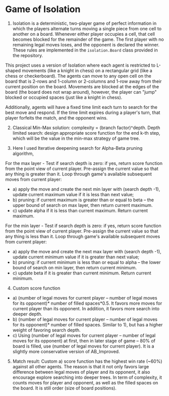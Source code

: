 # Game of Isolation

1. Isolation is a deterministic, two-player game of perfect information in which the players alternate turns moving a single piece from one cell to another on a board.  Whenever either player occupies a cell, that cell becomes blocked for the remainder of the game.  The first player with no remaining legal moves loses, and the opponent is declared the winner.  These rules are implemented in the `isolation.Board` class provided in the repository. 

This project uses a version of Isolation where each agent is restricted to L-shaped movements (like a knight in chess) on a rectangular grid (like a chess or checkerboard).  The agents can move to any open cell on the board that is 2-rows and 1-column or 2-columns and 1-row away from their current position on the board. Movements are blocked at the edges of the board (the board does not wrap around), however, the player can "jump" blocked or occupied spaces (just like a knight in chess).

Additionally, agents will have a fixed time limit each turn to search for the best move and respond.  If the time limit expires during a player's turn, that player forfeits the match, and the opponent wins.

2. Classical Min-Max solution: complexity = (branch factor)^depth. Depth limited search: design appropriate score function for the end k-th step, which will be the value in the min-max strategy of game tree.  

3. Here I used Iterative deepening search for Alpha-Beta pruning algorithm,

For the max layer -
Test if search depth is zero: if yes, return score function from the point view of current player. Pre-assign the current value so that any thing is greater than it.
Loop through game's available subsequent moves from current player:

* a) apply the move and create the next min layer with (search depth -1), update current maximum value if it is less than next value;
* b) pruning: if current maximum is greater than or equal to beta – the upper bound of search on max layer, then return current maximum.
* c) update alpha if it is less than current maximum.
Return current maximum.

For the min layer -
Test if search depth is zero: if yes, return score function from the point view of current player. Pre-assign the current value so that any thing is less than it. Loop through game's available subsequent moves from current player:

* a) apply the move and create the next max layer with (search depth -1), update current minimum value if it is greater than next value;
* b) pruning: if current minimum is less than or equal to alpha – the lower bound of search on min layer, then return current minimum.
* c) update beta if it is greater than current minimum.
Return current minimum.

4. Custom score function

* a) (number of legal moves for current player – number of legal moves for its opponent)* number of filled spaces*0.5. It favors more moves for current player than its opponent. In addition, it favors more search into deeper depth.
* b) (number of legal moves for current player – number of legal moves for its opponent)* number of filled spaces. Similar to 1), but has a higher weight of favoring search depth.
* c) Using (number of legal moves for current player – number of legal moves for its opponent) at first, then in later stage of game – 80% of board is filled, use (number of legal moves for current player). It is a slightly more conservative version of AB_Improved.

5. Match result: Custom a) score function has the highest win rate (~60%) against all other agents. The reason is that it not only favors large difference between legal moves of player and its opponent, it also encourage explore searching into deeper trees. In term of complexity, it counts moves for player and opponent, as well as the filled spaces on the board. It is still order (size of board positions).
